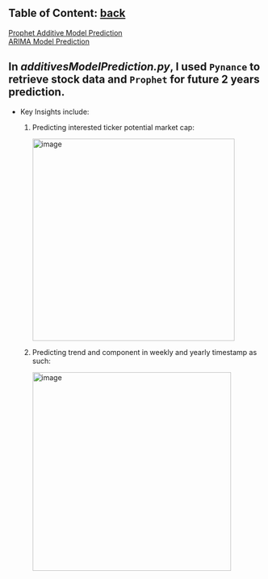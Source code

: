 ## Table of Content: [back](#back2table)</br>
[Prophet Additive Model Prediction](#additivesModelPrediction)</br>
[ARIMA Model Prediction](#ARIMAModelPrediction)

<a name='additivesModelPrediction'></a>
## In _additivesModelPrediction.py_, I used `Pynance` to retrieve stock data and `Prophet` for future 2 years prediction.
* Key Insights include:
  1. Predicting interested ticker potential market cap:
     
     <img width="400" alt="image" src="https://github.com/Pinghsuanlin/PythonScopedSkills/assets/96319356/8b110982-2222-43f3-8cb3-79ec37638a16">

  2. Predicting trend and component in weekly and yearly timestamp as such:
     
     <img width="393" alt="image" src="https://github.com/Pinghsuanlin/PythonScopedSkills/assets/96319356/c288a35d-3bb7-4097-b5a5-ba0981950624">

<a name='back2table'></a>

<a name='ARIMAModelPrediction'></a>

